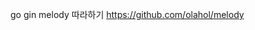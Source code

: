 [//]: # (# Gin Framework Document)

[//]: # (https://github.com/gin-gonic/gin#querystring-parameters)

[//]: # ()
[//]: # ([음계 주파수]&#40;http://www.eduict.org/_new3/?m=bbs&bid=common&iframe=Y&cat=%EC%9D%8C%EC%95%85&sort=subject&uid=10582&#41;  )

[//]: # ([푸리에 변환]&#40;https://darkpgmr.tistory.com/171&#41;  )

go gin melody 따라하기
https://github.com/olahol/melody